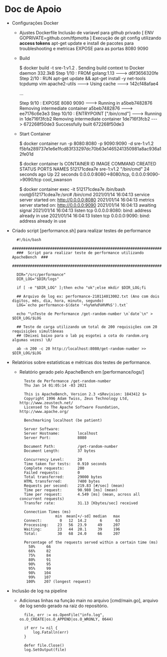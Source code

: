 
# Doc de Apoio

- Configurações Docker

	- Ajustes Dockerfile
		Inclusão de variavel para github privado [ ENV GOPRIVATE=github.com/tfpmotta ]
		Execução de git config utilizando **access tokens**
		apt-get update e install de pacotes para troubleshooting e metricas
		EXPOSE para as portas 8080 9090
		
	- Build 
	
		$ docker build -t sre-1:v1.2 .
		Sending build context to Docker daemon  332.3kB
		Step 1/10 : FROM golang:1.13
		 ---> d6f3656320fe
		Step 2/10 : RUN apt-get update && apt-get install -y     net-tools     tcpdump     vim     apache2-utils
		 ---> Using cache
		 ---> 142cf48afae4
		 
		...
		
		Step 9/10 : EXPOSE 8080 9090
		 ---> Running in a5beb7482876
		Removing intermediate container a5beb7482876
		 ---> ee7176c6e3e3
		Step 10/10 : ENTRYPOINT ["/bin/cmd"]
		 ---> Running in 1de716f3fcb2
		Removing intermediate container 1de716f3fcb2
		 ---> 672268f50de3
		Successfully built 672268f50de3

	- Start Container

		$ docker container run -p 8080:8080 -p 9090:9090 -d sre-1:v1.2
		f5bfa289737e1e6e1fcd83f33297dc70b63e1465241350981a8ac936a12fe01d
		
		$ docker container ls
		CONTAINER ID   IMAGE        COMMAND      CREATED          STATUS          PORTS                                            NAMES
		512171cdea7e   sre-1:v1.2   "/bin/cmd"   24 seconds ago   Up 22 seconds   0.0.0.0:8080->8080/tcp, 0.0.0.0:9090->9090/tcp   cool_swanson
		
		$ docker container exec -it 512171cdea7e /bin/bash
		root@512171cdea7e:/src# /bin/cmd
			2021/01/14 16:04:13 service server started on: http://0.0.0.0:8080
			2021/01/14 16:04:13 metrics server started on: http://0.0.0.0:9090
			2021/01/14 16:04:13 awaiting signal
			2021/01/14 16:04:13 listen tcp 0.0.0.0:8080: bind: address already in use
			2021/01/14 16:04:13 listen tcp 0.0.0.0:9090: bind: address already in use

- Criado script [performance.sh] para realizar testes de performance

		#!/bin/bash
		##########################################################################
		###  Script para realizar teste de performance utilizando ApacheBench  ###
		##########################################################################

		DIR="/src/performance"
		DIR_LOG="$DIR/logs"

		if [ -e "$DIR_LOG" ];then echo "ok";else mkdir $DIR_LOG;fi

		## Arquivo de log ex: performance-210114013002.txt (Ano com dois digitos, mês, dia, hora, minuto, segundo)
		LOG=`echo performance-$(date '+%y%m%d%H%M%S').txt`

		echo "\nTeste de Performance /get-random-number \n`date`\n" > $DIR_LOG/$LOG

		## Teste de carga utilizando um total de 200 requisições com 20 requisições simultâneas
		## (Deixei baixo para o lab pq esgotei a cota do random.org algumas vezes) \0/

		ab -n 200 -c 20 http://localhost:8080/get-random-number >> $DIR_LOG/$LOG


- Relatórios sobre estatísticas e métricas dos testes de performance.
	- Relatório gerado pelo ApacheBench em [performance/logs/]

			Teste de Performance /get-random-number 
			Thu Jan 14 01:05:14 -03 2021

			This is ApacheBench, Version 2.3 <$Revision: 1843412 $>
			Copyright 1996 Adam Twiss, Zeus Technology Ltd, http://www.zeustech.net/
			Licensed to The Apache Software Foundation, http://www.apache.org/

			Benchmarking localhost (be patient)

			Server Software:        
			Server Hostname:        localhost
			Server Port:            8080

			Document Path:          /get-random-number
			Document Length:        37 bytes

			Concurrency Level:      20
			Time taken for tests:   0.910 seconds
			Complete requests:      200
			Failed requests:        0
			Total transferred:      29000 bytes
			HTML transferred:       7400 bytes
			Requests per second:    219.83 [#/sec] (mean)
			Time per request:       90.980 [ms] (mean)
			Time per request:       4.549 [ms] (mean, across all concurrent requests)
			Transfer rate:          31.13 [Kbytes/sec] received

			Connection Times (ms)
						  min  mean[+/-sd] median   max
			Connect:        0   12  14.2      6      63
			Processing:    23   56  23.9     49     207
			Waiting:       23   44  20.1     39     196
			Total:         30   68  24.0     66     207

			Percentage of the requests served within a certain time (ms)
			  50%     66
			  66%     82
			  75%     84
			  80%     91
			  90%     95
			  95%     99
			  98%    104
			  99%    107
			 100%    207 (longest request)

- Inclusão de log na pipeline
	- Adicionas linhas na função main no arquivo [cmd/main.go], arquivo de log sendo gerado na raiz do repositório.
	
			file, err := os.OpenFile("info.log", os.O_CREATE|os.O_APPEND|os.O_WRONLY, 0644)

			if err != nil {
				log.Fatalln(err)
			}

			defer file.Close()
			log.SetOutput(file)